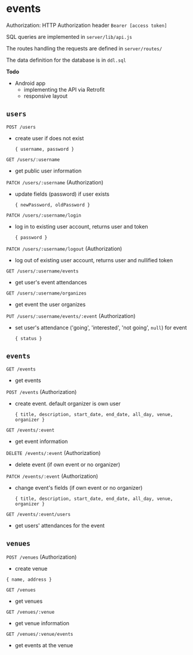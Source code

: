 # events

Authorization: HTTP Authorization header `Bearer [access token]`

SQL queries are implemented in `server/lib/api.js`

The routes handling the requests are defined in `server/routes/`

The data definition for the database is in `ddl.sql`

**Todo**

* Android app
  - implementing the API via Retrofit
  - responsive layout

## `users`

`POST /users`
  - create user if does not exist
    ```
    { username, password }
    ```

`GET /users/:username`
  - get public user information

`PATCH /users/:username` (Authorization)
  - update fields (password) if user exists
    ```
    { newPassword, oldPassword }
    ```

`PATCH /users/:username/login`
  - log in to existing user account, returns user and token
    ```
    { password }
    ```

`PATCH /users/:username/logout` (Authorization)
  - log out of existing user account, returns user and nullified token

`GET /users/:username/events`
  - get user's event attendances

`GET /users/:username/organizes`
  - get event the user organizes

`PUT /users/:username/events/:event` (Authorization)
  - set user's attendance ('going', 'interested', 'not going', `null`) for event
    ```
    { status }
    ```

## `events`

`GET /events`
  - get events

`POST /events` (Authorization)
  - create event. default organizer is own user
    ```
    { title, description, start_date, end_date, all_day, venue, organizer }
    ```

`GET /events/:event`
  - get event information

`DELETE /events/:event` (Authorization)
  - delete event (if own event or no organizer)

`PATCH /events/:event` (Authorization)
  - change event's fields (if own event or no organizer)
    ```
    { title, description, start_date, end_date, all_day, venue, organizer }
    ```

`GET /events/:event/users`
  - get users' attendances for the event

## `venues`

`POST /venues` (Authorization)
  - create venue
  ```
  { name, address }
  ```

`GET /venues`
  - get venues

`GET /venues/:venue`
  - get venue information

`GET /venues/:venue/events`
  - get events at the venue
